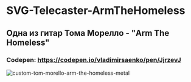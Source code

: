 # SVG-Telecaster-ArmTheHomeless

## Одна из гитар Тома Морелло - "Arm The Homeless"

### Codepen: https://codepen.io/vladimirsaenko/pen/JjrzevJ

![custom-tom-morello-arm-the-homeless-metal](https://user-images.githubusercontent.com/56477695/149813005-80fe5885-748e-4b80-8bda-0dcd38a9a7b1.jpg)
